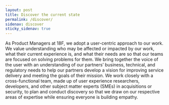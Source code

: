 ```yaml
---
layout: post
title: Discover the current state
permalink: /discover/
sidenav: discover
sticky_sidenav: true
---
```


As Product Managers at 18F, we adopt a user-centric approach to our work.  We value understanding who may be affected or impacted by our work, what their current experience is, and what their needs are so that our teams are focused on solving problems for them.  We bring together the voice of the user with an understanding of our partners’ business, technical, and regulatory needs to help our partners develop a vision for improving service delivery and meeting the goals of their mission.  We work closely with a cross-functional team, made up of user experience researchers, developers, and other subject matter experts (SMEs) in acquisitions or security, to plan and conduct discovery so that we draw on our respective areas of expertise while ensuring everyone is building empathy.
